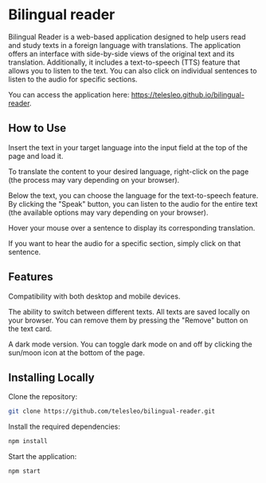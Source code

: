 # Bilingual reader

Bilingual Reader is a web-based application designed to help users read and study texts in a foreign language with translations. The application offers an interface with side-by-side views of the original text and its translation. Additionally, it includes a text-to-speech (TTS) feature that allows you to listen to the text. You can also click on individual sentences to listen to the audio for specific sections.

You can access the application here: https://telesleo.github.io/bilingual-reader.

## How to Use

Insert the text in your target language into the input field at the top of the page and load it.

To translate the content to your desired language, right-click on the page (the process may vary depending on your browser).

Below the text, you can choose the language for the text-to-speech feature. By clicking the "Speak" button, you can listen to the audio for the entire text (the available options may vary depending on your browser).

Hover your mouse over a sentence to display its corresponding translation.

If you want to hear the audio for a specific section, simply click on that sentence.

## Features

Compatibility with both desktop and mobile devices.

The ability to switch between different texts. All texts are saved locally on your browser. You can remove them by pressing the "Remove" button on the text card.

A dark mode version. You can toggle dark mode on and off by clicking the sun/moon icon at the bottom of the page.

## Installing Locally

Clone the repository:
```bash
git clone https://github.com/telesleo/bilingual-reader.git
```

Install the required dependencies:
```bash
npm install
```

Start the application:
```bash
npm start
```

